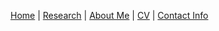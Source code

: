 [Home](https://markstukel.github.io)  |  [Research](pages/research.html)  |  [About Me](pages/about-me.html)  |  [CV](pages/cv.html)  |  [Contact Info](pages/contact-info.html)



